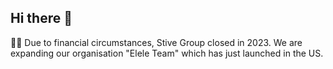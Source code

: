 ## Hi there 👋

🙋‍♀️ Due to financial circumstances, Stive Group closed in 2023. We are expanding our organisation "Elele Team" which has just launched in the US.
